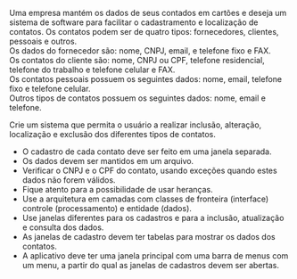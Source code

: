 Uma empresa mantém os dados de seus contados em cartões e deseja um sistema de software para facilitar o cadastramento e localização de contatos. Os contatos podem ser de quatro tipos: fornecedores, clientes, pessoais e outros.  
Os dados do fornecedor são: nome, CNPJ, email, e telefone fixo e FAX.  
Os contatos do cliente são: nome, CNPJ ou CPF, telefone residencial, telefone do trabalho e telefone celular e FAX.  
Os contatos pessoais possuem os seguintes dados: nome, email, telefone fixo e telefone celular.  
Outros tipos de contatos possuem os seguintes dados: nome, email e telefone.  

Crie um sistema que permita o usuário a realizar inclusão, alteração, localização e exclusão dos diferentes tipos de contatos. 

- O cadastro de cada contato deve ser feito em uma janela separada.
- Os dados devem ser mantidos em um arquivo. 
- Verificar o CNPJ e o CPF do contato, usando exceções quando estes dados não forem válidos.
- Fique atento para a possibilidade de usar heranças.
- Use a arquitetura em camadas com classes de fronteira (interface) controle (processamento) e entidade (dados). 
- Use janelas diferentes para os cadastros e para a inclusão, atualização e consulta dos dados.
- As janelas de cadastro devem ter tabelas para mostrar os dados dos contatos.
- A aplicativo deve ter uma janela principal com uma barra de menus com um menu, a partir do qual as janelas de cadastros devem ser abertas.
